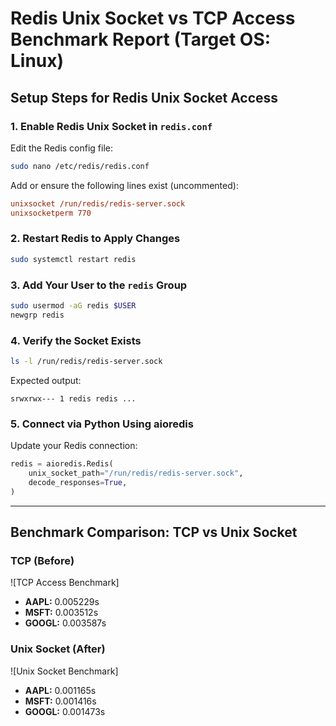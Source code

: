 
# Redis Unix Socket vs TCP Access Benchmark Report (Target OS: Linux)

## Setup Steps for Redis Unix Socket Access

### 1. Enable Redis Unix Socket in `redis.conf`
Edit the Redis config file:

```bash
sudo nano /etc/redis/redis.conf
```

Add or ensure the following lines exist (uncommented):

```ini
unixsocket /run/redis/redis-server.sock
unixsocketperm 770
```

### 2. Restart Redis to Apply Changes

```bash
sudo systemctl restart redis
```

### 3. Add Your User to the `redis` Group

```bash
sudo usermod -aG redis $USER
newgrp redis
```

### 4. Verify the Socket Exists

```bash
ls -l /run/redis/redis-server.sock
```

Expected output:

```
srwxrwx--- 1 redis redis ...
```

### 5. Connect via Python Using aioredis

Update your Redis connection:

```python
redis = aioredis.Redis(
    unix_socket_path="/run/redis/redis-server.sock",
    decode_responses=True,
)
```

---

## Benchmark Comparison: TCP vs Unix Socket

### TCP (Before)
![TCP Access Benchmark]

- **AAPL:** 0.005229s
- **MSFT:** 0.003512s
- **GOOGL:** 0.003587s

### Unix Socket (After)
![Unix Socket Benchmark]

- **AAPL:** 0.001165s
- **MSFT:** 0.001416s
- **GOOGL:** 0.001473s

